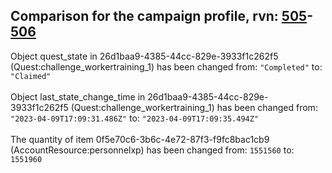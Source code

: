 ## Comparison for the campaign profile, rvn: [505](https://github.com/PRO100KatYT/FortniteProfileRevisions/tree/main/profiles/campaign/505%20campaign.json)-[506](https://github.com/PRO100KatYT/FortniteProfileRevisions/tree/main/profiles/campaign/506%20campaign.json)

Object quest_state in 26d1baa9-4385-44cc-829e-3933f1c262f5 (Quest:challenge_workertraining_1) has been changed from: `"Completed"` to: `"Claimed"`
<br><br>
Object last_state_change_time in 26d1baa9-4385-44cc-829e-3933f1c262f5 (Quest:challenge_workertraining_1) has been changed from: `"2023-04-09T17:09:31.486Z"` to: `"2023-04-09T17:09:35.494Z"`
<br><br>
The quantity of item 0f5e70c6-3b6c-4e72-87f3-f9fc8bac1cb9 (AccountResource:personnelxp) has been changed from: `1551560` to: `1551960`
<br><br>
